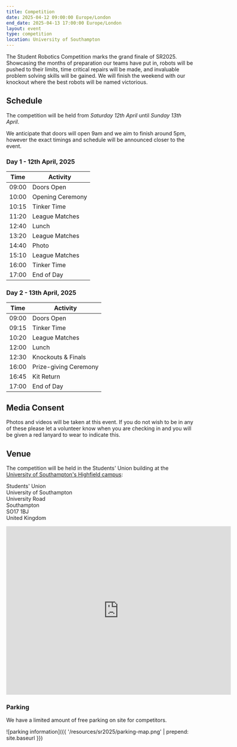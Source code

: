 ```yaml
---
title: Competition
date: 2025-04-12 09:00:00 Europe/London
end_date: 2025-04-13 17:00:00 Europe/London
layout: event
type: competition
location: University of Southampton
---
```


The Student Robotics Competition marks the grand finale of SR2025.
Showcasing the months of preparation our teams have put in, robots will be pushed to their limits, time critical repairs will be made, and invaluable problem solving skills will be gained.
We will finish the weekend with our knockout where the best robots will be named victorious.

## Schedule

The competition will be held from _Saturday 12th April_ until _Sunday 13th April_.

We anticipate that doors will open 9am and we aim to finish around 5pm, however
the exact timings and schedule will be announced closer to the event.

### Day 1 - 12th April, 2025

| Time  | Activity         |
| ----- | ---------------- |
| 09:00 | Doors Open       |
| 10:00 | Opening Ceremony |
| 10:15 | Tinker Time      |
| 11:20 | League Matches   |
| 12:40 | Lunch            |
| 13:20 | League Matches   |
| 14:40 | Photo            |
| 15:10 | League Matches   |
| 16:00 | Tinker Time      |
| 17:00 | End of Day       |

### Day 2 - 13th April, 2025

| Time  | Activity              |
| ----- | --------------------- |
| 09:00 | Doors Open            |
| 09:15 | Tinker Time           |
| 10:20 | League Matches        |
| 12:00 | Lunch                 |
| 12:30 | Knockouts & Finals    |
| 16:00 | Prize-giving Ceremony |
| 16:45 | Kit Return            |
| 17:00 | End of Day            |

## Media Consent

Photos and videos will be taken at this event.
If you do not wish to be in any of these please let a volunteer know when you are checking in and you will be given a red lanyard to wear to indicate this.

## Venue

The competition will be held in the Students' Union building at the [University of Southampton's Highfield campus][soton-campus-directions]:

Students' Union<br>
University of Southampton<br>
University Road<br>
Southampton<br>
SO17 1BJ<br>
United Kingdom<br>

<iframe title="Map highlighting the location of the venue" src="https://www.google.com/maps/embed?pb=!1m18!1m12!1m3!1d2514.4224296392836!2d-1.399433684090786!3d50.934400360256014!2m3!1f0!2f0!3f0!3m2!1i1024!2i768!4f13.1!3m3!1m2!1s0x487473f7089148ab%3A0xaeeea75e9ec72c88!2sUniversity+of+Southampton+Students&#39;+Union+(SUSU)!5e0!3m2!1sen!2suk!4v1551272133022" width="600" height="450" frameborder="0" style="border:0" allowfullscreen></iframe>

### Parking

We have a limited amount of free parking on site for competitors.

![parking information]({{ '/resources/sr2025/parking-map.png' | prepend: site.baseurl }})

[soton-campus-directions]: https://www.southampton.ac.uk/student-life/campuses/highfield
